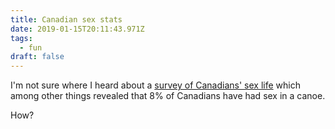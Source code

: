 ```yaml
---
title: Canadian sex stats
date: 2019-01-15T20:11:43.971Z
tags:
  - fun
draft: false
---
```

I'm not sure where I heard about a [survey of Canadians' sex life](https://nationalpost.com/health/nearly-10-of-canadians-confess-to-sex-in-a-canoe-22-to-threesomes-in-national-survey) which among other things revealed that 8% of Canadians have had sex in a canoe.

How?
